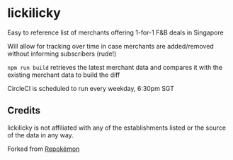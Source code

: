 lickilicky
===

Easy to reference list of merchants offering 1-for-1 F&B deals in Singapore

Will allow for tracking over time in case merchants are added/removed without informing subscribers (rude!)

`npm run build` retrieves the latest merchant data and compares it with the existing merchant data to build the diff

CircleCI is scheduled to run every weekday, 6:30pm SGT

Credits
---
lickilicky is not affiliated with any of the establishments listed or the source of the data in any way.

Forked from [Repokémon](https://github.com/cheeaun/repokemon)
